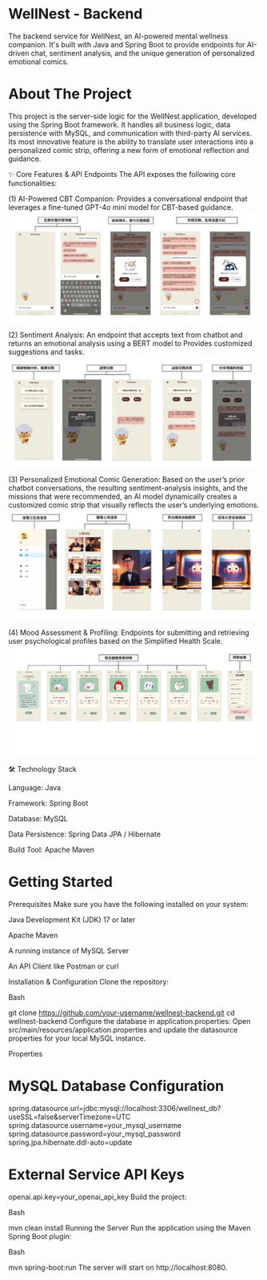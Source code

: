 # WellNest - Backend 
The backend service for WellNest, an AI-powered mental wellness companion. It's built with Java and Spring Boot to provide endpoints for AI-driven chat, sentiment analysis, and the unique generation of personalized emotional comics.

# About The Project
This project is the server-side logic for the WellNest application, developed using the Spring Boot framework. It handles all business logic, data persistence with MySQL, and communication with third-party AI services. Its most innovative feature is the ability to translate user interactions into a personalized comic strip, offering a new form of emotional reflection and guidance.

✨ Core Features & API Endpoints
The API exposes the following core functionalities:

(1) AI-Powered CBT Companion: Provides a conversational endpoint that leverages a fine-tuned GPT-4o mini model for CBT-based guidance.
![image](https://github.com/gino885/WellNest/blob/main/chatbot.jpg)

(2) Sentiment Analysis: An endpoint that accepts text from chatbot and returns an emotional analysis using a BERT model to Provides customized suggestions and tasks.
![image](https://github.com/gino885/WellNest/blob/main/task.jpg)

(3) Personalized Emotional Comic Generation: Based on the user’s prior chatbot conversations, the resulting sentiment-analysis insights, and the missions that were recommended, an AI model dynamically creates a customized comic strip that visually reflects the user’s underlying emotions.
![image](https://github.com/gino885/WellNest/blob/main/comic.jpg)

(4) Mood Assessment & Profiling: Endpoints for submitting and retrieving user psychological profiles based on the Simplified Health Scale.
![image](https://github.com/gino885/WellNest/blob/main/form.jpg)

🛠️ Technology Stack

Language: Java 

Framework: Spring Boot 

Database: MySQL 

Data Persistence: Spring Data JPA / Hibernate

Build Tool: Apache Maven

# Getting Started
Prerequisites
Make sure you have the following installed on your system:

Java Development Kit (JDK) 17 or later

Apache Maven

A running instance of MySQL Server

An API Client like Postman or curl

Installation & Configuration
Clone the repository:

Bash

git clone https://github.com/your-username/wellnest-backend.git
cd wellnest-backend
Configure the database in application.properties:
Open src/main/resources/application.properties and update the datasource properties for your local MySQL instance.

Properties

# MySQL Database Configuration
spring.datasource.url=jdbc:mysql://localhost:3306/wellnest_db?useSSL=false&serverTimezone=UTC
spring.datasource.username=your_mysql_username
spring.datasource.password=your_mysql_password
spring.jpa.hibernate.ddl-auto=update

# External Service API Keys
openai.api.key=your_openai_api_key
Build the project:

Bash

mvn clean install
Running the Server
Run the application using the Maven Spring Boot plugin:

Bash

mvn spring-boot:run
The server will start on http://localhost:8080.
